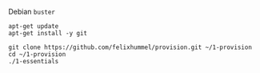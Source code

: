 Debian `buster`
```
apt-get update
apt-get install -y git
```

```
git clone https://github.com/felixhummel/provision.git ~/1-provision
cd ~/1-provision
./1-essentials
```
